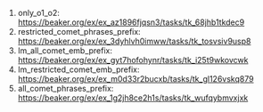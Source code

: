 1. only_o1_o2: https://beaker.org/ex/ex_az1896fjqsn3/tasks/tk_68jhb1tkdec9
2. restricted_comet_phrases_prefix: https://beaker.org/ex/ex_3dyhlvh0imww/tasks/tk_tosvsiv9usp8
3. lm_all_comet_emb_prefix: https://beaker.org/ex/ex_gyt7hofohynr/tasks/tk_i25t9wkovcwk
4. lm_restricted_comet_emb_prefix: https://beaker.org/ex/ex_m0d33r2bucxb/tasks/tk_gl126vskq879
5. all_comet_phrases_prefix: https://beaker.org/ex/ex_1g2jh8ce2h1s/tasks/tk_wufqybmvxjxk